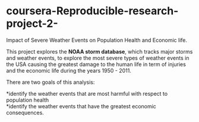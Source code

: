# coursera-Reproducible-research-project-2-
Impact of Severe Weather Events on Population Health and Economic life.  

This project explores the **NOAA storm database**, which tracks major storms and weather events, to explore the most severe types of weather events in the USA causing the greatest damage to the human life in term of injuries  and the economic life during the years 1950 - 2011.   

There are two goals of this analysis:   

 *identify the weather events that are most harmful with respect to population health   
 *identify the weather events that have the greatest economic consequences. 
